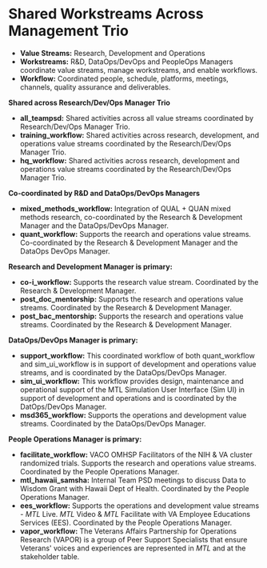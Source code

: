 # Shared Workstreams Across Management Trio

- **Value Streams:** Research, Development and Operations
- **Workstreams:** R&D, DataOps/DevOps and PeopleOps Managers coordinate value streams, manage workstreams, and enable workflows.
- **Workflow:** Coordinated people, schedule, platforms, meetings, channels, quality assurance and deliverables.

**Shared across Research/Dev/Ops Manager Trio**

- **all_teampsd:** Shared activities across all value streams coordinated by Research/Dev/Ops Manager Trio.
- **training_workflow:** Shared activities across research, development, and operations value streams coordinated by the Research/Dev/Ops Manager Trio.
- **hq_workflow:** Shared activities across research, development and operations value streams coordinated by the Research/Dev/Ops Manager Trio.

**Co-coordinated by R&D and DataOps/DevOps Managers**

- **mixed_methods_workflow:** Integration of QUAL + QUAN mixed methods research, co-coordinated by the Research & Development Manager and the DataOps/DevOps Manager.
- **quant_workflow:** Supports the reearch and operations value streams. Co-coordinated by the Research & Development Manager and the DataOps DevOps Manager. 

**Research and Development Manager is primary:**

- **co-i_workflow:** Supports the research value stream. Coordinated by the Research & Development Manager.
- **post_doc_mentorship:** Supports the research and operations value streams. Coordinated by the Research & Development Manager.
- **post_bac_mentorship:** Supports the research and operations value streams. Coordinated by the Research & Development Manager.

**DataOps/DevOps Manager is primary:**

- **support_workflow:**  This coordinated workflow of both quant_workflow and sim_ui_workflow is in support of development and operations value streams, and is coordinated by the DataOps/DevOps Manager.
- **sim_ui_workflow:** This workflow provides design, maintenance and operational support of the MTL Simulation User Interface (Sim UI) in support of development and operations and is coordinated by the DatOps/DevOps Manager.
- **msd365_workflow:** Supports the operations and development value streams. Coordinated by the DataOps/DevOps Manager.

**People Operations Manager is primary:**

- **facilitate_workflow:** VACO OMHSP Facilitators of the NIH & VA cluster randomized trials. Supports the research and operations value streams. Coordinated by the People Operations Manager.
- **mtl_hawaii_samsha:** Internal Team PSD meetings to discuss Data to Wisdom Grant with Hawaii Dept of Health. Coordinated by the People Operations Manager.
- **ees_workflow:** Supports the operations and development value streams - _MTL_ Live. _MTL_ Video & _MTL_ Facilitate with VA Employee Educations Services (EES). Coordinated by the People Operations Manager.
- **vapor_workflow:** The Veterans Affairs Partnership for Operations Research (VAPOR) is a group of Peer Support Specialists that ensure Veterans' voices and experiences are represented in _MTL_ and at the stakeholder table.
